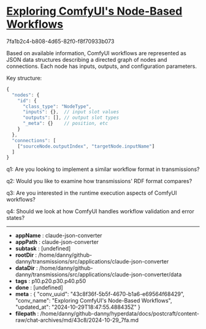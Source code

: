 # [Exploring ComfyUI's Node-Based Workflows](https://claude.ai/chat/43c8f36f-5b5f-4670-b1a6-e69564f68429)

7fa1b2c4-b808-4d65-82f0-f8f70933b073

 Based on available information, ComfyUI workflows are represented as JSON data structures describing a directed graph of nodes and connections. Each node has inputs, outputs, and configuration parameters.

Key structure:
```javascript
{
  "nodes": {
    "id": {
      "class_type": "NodeType",
      "inputs": {},  // input slot values
      "outputs": [], // output slot types
      "_meta": {}    // position, etc
    }
  },
  "connections": [
    ["sourceNode.outputIndex", "targetNode.inputName"]
  ]
}
```

q1: Are you looking to implement a similar workflow format in transmissions?

q2: Would you like to examine how transmissions' RDF format compares?

q3: Are you interested in the runtime execution aspects of ComfyUI workflows?

q4: Should we look at how ComfyUI handles workflow validation and error states?

---

* **appName** : claude-json-converter
* **appPath** : claude-json-converter
* **subtask** : [undefined]
* **rootDir** : /home/danny/github-danny/transmissions/src/applications/claude-json-converter
* **dataDir** : /home/danny/github-danny/transmissions/src/applications/claude-json-converter/data
* **tags** : p10.p20.p30.p40.p50
* **done** : [undefined]
* **meta** : {
  "conv_uuid": "43c8f36f-5b5f-4670-b1a6-e69564f68429",
  "conv_name": "Exploring ComfyUI's Node-Based Workflows",
  "updated_at": "2024-10-29T18:47:55.488435Z"
}
* **filepath** : /home/danny/github-danny/hyperdata/docs/postcraft/content-raw/chat-archives/md/43c8/2024-10-29_7fa.md